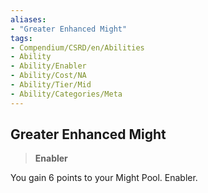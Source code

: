 ```yaml
---
aliases:
- "Greater Enhanced Might"
tags:
- Compendium/CSRD/en/Abilities
- Ability
- Ability/Enabler
- Ability/Cost/NA
- Ability/Tier/Mid
- Ability/Categories/Meta
---
```


  
## Greater Enhanced Might  
>**Enabler**
  
You gain 6 points to your Might Pool. Enabler.